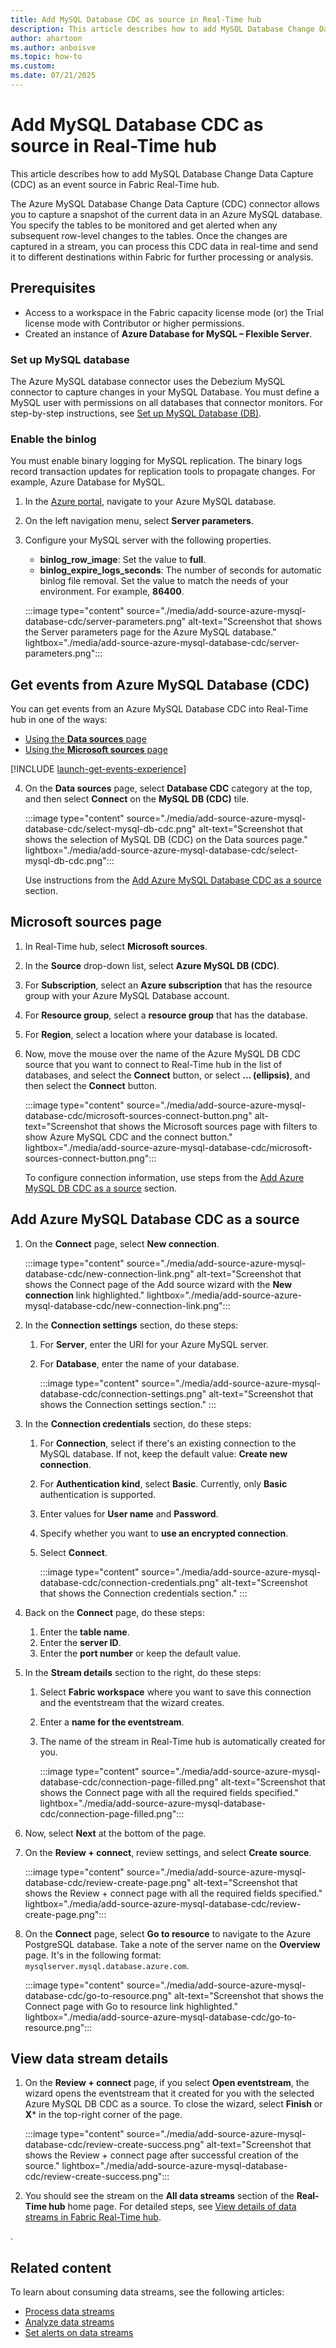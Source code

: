 ```yaml
---
title: Add MySQL Database CDC as source in Real-Time hub
description: This article describes how to add MySQL Database Change Data Capture (CDC) as an event source in Fabric Real-Time hub.
author: ahartoon
ms.author: anboisve
ms.topic: how-to
ms.custom:
ms.date: 07/21/2025
---
```


# Add MySQL Database CDC as source in Real-Time hub

This article describes how to add MySQL Database Change Data Capture (CDC) as an event source in Fabric Real-Time hub.

The Azure MySQL Database Change Data Capture (CDC) connector allows you to capture a snapshot of the current data in an Azure MySQL database. You specify the tables to be monitored and get alerted when any subsequent row-level changes to the tables. Once the changes are captured in a stream, you can process this CDC data in real-time and send it to different destinations within Fabric for further processing or analysis.



## Prerequisites

- Access to a workspace in the Fabric capacity license mode (or) the Trial license mode with Contributor or higher permissions. 
- Created an instance of **Azure Database for MySQL – Flexible Server**.

### Set up MySQL database 

The Azure MySQL database connector uses the Debezium MySQL connector to capture changes in your MySQL Database. You must define a MySQL user with permissions on all databases that connector monitors. For step-by-step instructions, see [Set up MySQL Database (DB)](../real-time-intelligence/event-streams/add-source-mysql-database-change-data-capture.md#set-up-mysql-db).

### Enable the binlog

You must enable binary logging for MySQL replication. The binary logs record transaction updates for replication tools to propagate changes. For example, Azure Database for MySQL.

1. In the [Azure portal](https://portal.azure.com), navigate to your Azure MySQL database.
1. On the left navigation menu, select **Server parameters**.
1. Configure your MySQL server with the following properties.
    - **binlog_row_image**: Set the value to **full**.  
    - **binlog_expire_logs_seconds**: The number of seconds for automatic binlog file removal. Set the value to match the needs of your environment. For example, **86400**.
    
    :::image type="content" source="./media/add-source-azure-mysql-database-cdc/server-parameters.png" alt-text="Screenshot that shows the Server parameters page for the Azure MySQL database." lightbox="./media/add-source-azure-mysql-database-cdc/server-parameters.png":::

## Get events from Azure MySQL Database (CDC)
You can get events from an Azure MySQL Database CDC into Real-Time hub in one of the ways:

- [Using the **Data sources** page](#data-sources-page)
- [Using the **Microsoft sources** page](#microsoft-sources-page)

[!INCLUDE [launch-get-events-experience](./includes/launch-get-events-experience.md)]

4. On the **Data sources** page, select **Database CDC** category at the top, and then select **Connect** on the **MySQL DB (CDC)** tile. 

    :::image type="content" source="./media/add-source-azure-mysql-database-cdc/select-mysql-db-cdc.png" alt-text="Screenshot that shows the selection of MySQL DB (CDC) on the Data sources page." lightbox="./media/add-source-azure-mysql-database-cdc/select-mysql-db-cdc.png":::

    Use instructions from the [Add Azure MySQL Database CDC as a source](#add-azure-mysql-database-cdc-as-a-source) section.

## Microsoft sources page

1. In Real-Time hub, select **Microsoft sources**.
1. In the **Source** drop-down list, select **Azure MySQL DB (CDC)**.
1. For **Subscription**, select an **Azure subscription** that has the resource group with your Azure MySQL Database account.
1. For **Resource group**, select a **resource group** that has the database.
1. For **Region**, select a location where your database is located.
1. Now, move the mouse over the name of the Azure MySQL DB CDC source that you want to connect to Real-Time hub in the list of databases, and select the **Connect** button, or select **... (ellipsis)**, and then select the **Connect** button.

    :::image type="content" source="./media/add-source-azure-mysql-database-cdc/microsoft-sources-connect-button.png" alt-text="Screenshot that shows the Microsoft sources page with filters to show Azure MySQL CDC and the connect button." lightbox="./media/add-source-azure-mysql-database-cdc/microsoft-sources-connect-button.png":::

    To configure connection information, use steps from the [Add Azure MySQL DB CDC as a source](#add-azure-mysql-database-cdc-as-a-source) section. 

## Add Azure MySQL Database CDC as a source

1. On the **Connect** page, select **New connection**.

    :::image type="content" source="./media/add-source-azure-mysql-database-cdc/new-connection-link.png" alt-text="Screenshot that shows the Connect page of the Add source wizard with the **New connection** link highlighted." lightbox="./media/add-source-azure-mysql-database-cdc/new-connection-link.png":::
1. In the **Connection settings** section, do these steps:
    1. For **Server**, enter the URI for your Azure MySQL server.
    1. For **Database**, enter the name of your database.
    
        :::image type="content" source="./media/add-source-azure-mysql-database-cdc/connection-settings.png" alt-text="Screenshot that shows the Connection settings section." ::: 
1. In the **Connection credentials** section, do these steps:
    1. For **Connection**, select if there's an existing connection to the MySQL database. If not, keep the default value: **Create new connection**.
    1. For **Authentication kind**, select **Basic**. Currently, only **Basic** authentication is supported.
    1. Enter values for **User name** and **Password**.
    1. Specify whether you want to **use an encrypted connection**.
    1. Select **Connect**.
    
        :::image type="content" source="./media/add-source-azure-mysql-database-cdc/connection-credentials.png" alt-text="Screenshot that shows the Connection credentials section." ::: 
1. Back on the **Connect** page, do these steps:
    1. Enter the **table name**.
    1. Enter the **server ID**.
    1. Enter the **port number** or keep the default value.
1. In the **Stream details** section to the right, do these steps:
    1. Select **Fabric workspace** where you want to save this connection and the eventstream that the wizard creates.
    1. Enter a **name for the eventstream**.
    1. The name of the stream in Real-Time hub is automatically created for you.
        
        :::image type="content" source="./media/add-source-azure-mysql-database-cdc/connection-page-filled.png" alt-text="Screenshot that shows the Connect page with all the required fields specified." lightbox="./media/add-source-azure-mysql-database-cdc/connection-page-filled.png"::: 
1. Now, select **Next** at the bottom of the page.
1. On the **Review + connect**, review settings, and select **Create source**.
    
    :::image type="content" source="./media/add-source-azure-mysql-database-cdc/review-create-page.png" alt-text="Screenshot that shows the Review + connect page with all the required fields specified." lightbox="./media/add-source-azure-mysql-database-cdc/review-create-page.png"::: 

1. On the **Connect** page, select **Go to resource** to navigate to the Azure PostgreSQL database. Take a note of the server name on the **Overview** page. It's in the following format: `mysqlserver.mysql.database.azure.com`.

    :::image type="content" source="./media/add-source-azure-mysql-database-cdc/go-to-resource.png" alt-text="Screenshot that shows the Connect page with Go to resource link highlighted." lightbox="./media/add-source-azure-mysql-database-cdc/go-to-resource.png":::     


## View data stream details

1. On the **Review + connect** page, if you select **Open eventstream**, the wizard opens the eventstream that it created for you with the selected Azure MySQL DB CDC as a source. To close the wizard, select **Finish** or **X*** in the top-right corner of the page.

    :::image type="content" source="./media/add-source-azure-mysql-database-cdc/review-create-success.png" alt-text="Screenshot that shows the Review + connect page after successful creation of the source." lightbox="./media/add-source-azure-mysql-database-cdc/review-create-success.png":::
1. You should see the stream on the **All data streams** section of the **Real-Time hub** home page. For detailed steps, see [View details of data streams in Fabric Real-Time hub](view-data-stream-details.md).

. 
## Related content

To learn about consuming data streams, see the following articles:

- [Process data streams](process-data-streams-using-transformations.md)
- [Analyze data streams](analyze-data-streams-using-kql-table-queries.md)
- [Set alerts on data streams](set-alerts-data-streams.md)
